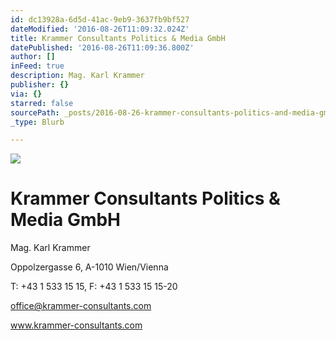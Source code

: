 ```yaml
---
id: dc13928a-6d5d-41ac-9eb9-3637fb9bf527
dateModified: '2016-08-26T11:09:32.024Z'
title: Krammer Consultants Politics & Media GmbH
datePublished: '2016-08-26T11:09:36.800Z'
author: []
inFeed: true
description: Mag. Karl Krammer
publisher: {}
via: {}
starred: false
sourcePath: _posts/2016-08-26-krammer-consultants-politics-and-media-gmbh.md
_type: Blurb

---
```

![](https://the-grid-user-content.s3-us-west-2.amazonaws.com/f3ae62f5-caed-4bc0-91ca-991c2201a64b.jpg)

# Krammer Consultants Politics & Media GmbH

Mag. Karl Krammer

Oppolzergasse 6, A-1010 Wien/Vienna

T: +43 1 533 15 15, F: +43 1 533 15 15-20

office@krammer-consultants.com

www.krammer-consultants.com